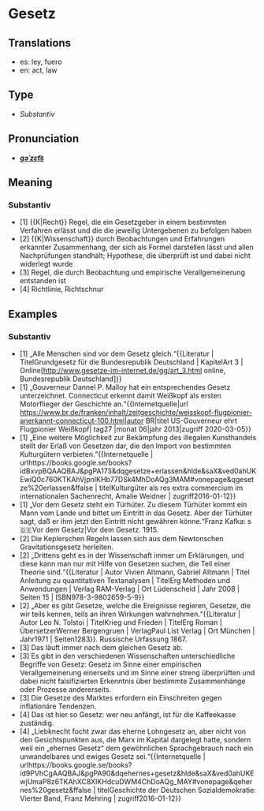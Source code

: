 # Gesetz
## Translations
- es: ley, fuero
- en: act, law
## Type
- _Substantiv_
## Pronunciation
- **_[ɡəˈzɛt͡s](https://commons.wikimedia.org/wiki/File:De-Gesetz.ogg)_**
## Meaning
### Substantiv
- [1] {{K|Recht}} Regel, die ein Gesetzgeber in einem bestimmten Verfahren erlässt und die die jeweilig Untergebenen zu befolgen haben
- [2] {{K|Wissenschaft}} durch Beobachtungen und Erfahrungen erkannter Zusammenhang, der sich als Formel darstellen lässt und allen Nachprüfungen standhält; Hypothese, die überprüft ist und dabei nicht widerlegt wurde
- [3] Regel, die durch Beobachtung und empirische Verallgemeinerung entstanden ist
- [4] Richtlinie, Richtschnur
## Examples
### Substantiv
- [1] „Alle Menschen sind vor dem Gesetz gleich.“<ref>{{Literatur | TitelGrundgesetz für die Bundesrepublik Deutschland | KapitelArt 3 | Online[http://www.gesetze-im-internet.de/gg/art_3.html online, Bundesrepublik Deutschland]}}</ref>
- [1] „Gouverneur Dannel P. Malloy hat ein entsprechendes Gesetz unterzeichnet. Connecticut erkennt damit Weißkopf als ersten Motorflieger der Geschichte an.“<ref>{{Internetquelle|url https://www.br.de/franken/inhalt/zeitgeschichte/weisskopf-flugpionier-anerkannt-connecticut-100.html|autor BR|titel US-Gouverneur ehrt Flugpionier Weißkopf| tag27 |monat 06|jahr 2013|zugriff 2020-03-05}}</ref>
- [1] „Eine weitere Möglichkeit zur Bekämpfung des illegalen Kunsthandels stellt der Erlaß von Gesetzen dar, die den Import von bestimmten Kulturgütern verbieten.“<ref>{{Internetquelle | urlhttps://books.google.se/books?idBxvpBQAAQBAJ&pgPA173&dqgesetze+erlassen&hlde&saX&ved0ahUKEwiQ0c760KTKAhVjpnIKHb77DSk4MhDoAQg3MAM#vonepage&qgesetze%20erlassen&ffalse | titelKulturgüter als res extra commercium im internationalen Sachenrecht, Amalie Weidner | zugriff2016-01-12}}</ref>
- [1] „Vor dem Gesetz steht ein Türhüter. Zu diesem Türhüter kommt ein Mann vom Lande und bittet um Eintritt in das Gesetz. Aber der Türhüter sagt, daß er ihm jetzt den Eintritt nicht gewähren könne.“<ref>Franz Kafka: s:de:Vor dem Gesetz|Vor dem Gesetz. 1915.</ref>
- [2] Die Keplerschen Regeln lassen sich aus dem Newtonschen Gravitationsgesetz herleiten.
- [2] „Drittens geht es in der Wissenschaft immer um Erklärungen, und diese kann man nur mit Hilfe von Gesetzen suchen, die Teil einer Theorie sind.“<ref>{{Literatur | Autor Vivien Altmann, Gabriel Altmann | Titel Anleitung zu quantitativen Textanalysen | TitelErg Methoden und Anwendungen | Verlag RAM-Verlag | Ort Lüdenscheid | Jahr 2008 | Seiten 15 | ISBN978-3-9802659-5-9}}</ref>
- [2] „Aber es gibt Gesetze, welche die Ereignisse regieren, Gesetze, die wir teils kennen, teils an ihren Wirkungen wahrnehmen.“<ref>{{Literatur | Autor Leo N. Tolstoi | TitelKrieg und Frieden | TitelErg Roman | ÜbersetzerWerner Bergengruen | VerlagPaul List Verlag | Ort München | Jahr1971 | Seiten1283}}. Russische Urfassung 1867.</ref>
- [3] Das läuft immer nach dem gleichen Gesetz ab.
- [3] Es gibt in den verschiedenen Wissenschaften unterschiedliche Begriffe von Gesetz: Gesetz im Sinne einer empirischen Verallgemeinerung einerseits und im Sinne einer streng überprüften und dabei nicht falsifizierten Erkenntnis über bestimmte Zusammenhänge oder Prozesse andererseits.
- [3] Die Gesetze des Marktes erfordern ein Einschreiten gegen inflationäre Tendenzen.
- [4] Das ist hier so Gesetz: wer neu anfängt, ist für die Kaffeekasse zuständig.
- [4] „Liebknecht focht zwar das eherne Lohngesetz an, aber nicht von den Gesichtspunkten aus, die Marx im Kapital dargelegt hatte, sondern weil ein „ehernes Gesetz“ dem gewöhnlichen Sprachgebrauch nach ein unwandelbares und ewiges Gesetz sei.“<ref>{{Internetquelle | urlhttps://books.google.se/books?id9PVhCgAAQBAJ&pgPA90&dqehernes+gesetz&hlde&saX&ved0ahUKEwjUmaP8z6TKAhXC8XIKHdcuDWM4ChDoAQg_MAY#vonepage&qehernes%20gesetz&ffalse | titelGeschichte der Deutschen Sozialdemokratie: Vierter Band, Franz Mehring | zugriff2016-01-12}}</ref>
